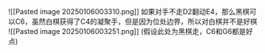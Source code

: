 ![[Pasted image 20250106003310.png]]
如果对手不走D2翻动E4，那么黑棋可以C6，虽然白棋获得了C4的凝聚手，但是因为位处边界，所以对白棋并不是好棋
![[Pasted image 20250106003251.png]]
(假设此处为黑棋走，C6和G6都是好点)